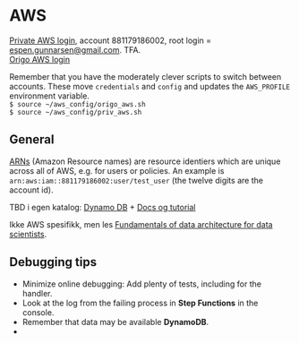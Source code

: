 # AWS
[Private AWS login](https://espenpersonal.signin.aws.amazon.com/console), account 881179186002, root login = espen.gunnarsen@gmail.com. TFA.  
[Origo AWS login](https://login.oslo.kommune.no/auth/realms/AD/protocol/saml/clients/amazon-aws)  

Remember that you have the moderately clever scripts to switch between accounts. These move `credentials` and `config` and updates  the `AWS_PROFILE` environment variable.   
`$ source ~/aws_config/origo_aws.sh`  
`$ source ~/aws_config/priv_aws.sh`  

## General
[ARNs](https://docs.aws.amazon.com/general/latest/gr/aws-arns-and-namespaces.html) (Amazon Resource names) are resource identiers which are unique across all of  AWS, e.g. for users or policies. An example is `arn:aws:iam::881179186002:user/test_user` (the twelve digits are the account id).  

TBD i egen katalog: [Dynamo DB](https://link.medium.com/TmLpxi2h2cb) + [Docs og tutorial](https://boto3.amazonaws.com/v1/documentation/api/latest/guide/dynamodb.html)   

Ikke AWS spesifikk, men les [Fundamentals of data architecture for data scientists](https://towardsdatascience.com/fundamentals-of-data-architecture-to-help-data-scientists-understand-architectural-diagrams-better-7bd26de41c66).  

## Debugging tips
* Minimize online debugging: Add plenty of tests, including for the handler.
* Look at the log from the failing process in **Step Functions** in the console.
* Remember that data may be available **DynamoDB**.
* 
